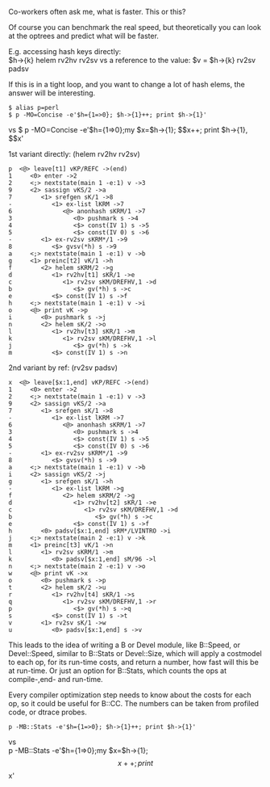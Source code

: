 Co-workers often ask me, what is faster. This or this?

Of course you can benchmark the real speed, 
but theoretically you can look at the optrees and predict what will be faster.

E.g. accessing hash keys directly:  
    $h->{k}           helem rv2hv rv2sv
vs a reference to the value:
    $v = \$h->{k}     rv2sv padsv

If this is in a tight loop, and you want to change a lot of hash elems, 
the answer will be interesting.

    $ alias p=perl
    $ p -MO=Concise -e'$h={1=>0}; $h->{1}++; print $h->{1}'
vs
    $ p -MO=Concise -e'$h={1=>0};my $x=\$h->{1}; $$x++; print $h->{1}, $$x'
    
1st variant directly: (helem rv2hv rv2sv)
    
    p  <@> leave[t1] vKP/REFC ->(end)
    1     <0> enter ->2
    2     <;> nextstate(main 1 -e:1) v ->3
    9     <2> sassign vKS/2 ->a
    7        <1> srefgen sK/1 ->8
    -           <1> ex-list lKRM ->7
    6              <@> anonhash sKRM/1 ->7
    3                 <0> pushmark s ->4
    4                 <$> const(IV 1) s ->5
    5                 <$> const(IV 0) s ->6
    -        <1> ex-rv2sv sKRM*/1 ->9
    8           <$> gvsv(*h) s ->9
    a     <;> nextstate(main 1 -e:1) v ->b
    g     <1> preinc[t2] vK/1 ->h
    f        <2> helem sKRM/2 ->g
    d           <1> rv2hv[t1] sKR/1 ->e
    c              <1> rv2sv sKM/DREFHV,1 ->d
    b                 <$> gv(*h) s ->c
    e           <$> const(IV 1) s ->f
    h     <;> nextstate(main 1 -e:1) v ->i
    o     <@> print vK ->p
    i        <0> pushmark s ->j
    n        <2> helem sK/2 ->o
    l           <1> rv2hv[t3] sKR/1 ->m
    k              <1> rv2sv sKM/DREFHV,1 ->l
    j                 <$> gv(*h) s ->k
    m           <$> const(IV 1) s ->n
    
    
2nd variant by ref: (rv2sv padsv)
    
    x  <@> leave[$x:1,end] vKP/REFC ->(end)
    1     <0> enter ->2
    2     <;> nextstate(main 1 -e:1) v ->3
    9     <2> sassign vKS/2 ->a
    7        <1> srefgen sK/1 ->8
    -           <1> ex-list lKRM ->7
    6              <@> anonhash sKRM/1 ->7
    3                 <0> pushmark s ->4
    4                 <$> const(IV 1) s ->5
    5                 <$> const(IV 0) s ->6
    -        <1> ex-rv2sv sKRM*/1 ->9
    8           <$> gvsv(*h) s ->9
    a     <;> nextstate(main 1 -e:1) v ->b
    i     <2> sassign vKS/2 ->j
    g        <1> srefgen sK/1 ->h
    -           <1> ex-list lKRM ->g
    f              <2> helem sKRM/2 ->g
    d                 <1> rv2hv[t2] sKR/1 ->e
    c                    <1> rv2sv sKM/DREFHV,1 ->d
    b                       <$> gv(*h) s ->c
    e                 <$> const(IV 1) s ->f
    h        <0> padsv[$x:1,end] sRM*/LVINTRO ->i
    j     <;> nextstate(main 2 -e:1) v ->k
    m     <1> preinc[t3] vK/1 ->n
    l        <1> rv2sv sKRM/1 ->m
    k           <0> padsv[$x:1,end] sM/96 ->l
    n     <;> nextstate(main 2 -e:1) v ->o
    w     <@> print vK ->x
    o        <0> pushmark s ->p
    t        <2> helem sK/2 ->u
    r           <1> rv2hv[t4] sKR/1 ->s
    q              <1> rv2sv sKM/DREFHV,1 ->r
    p                 <$> gv(*h) s ->q
    s           <$> const(IV 1) s ->t
    v        <1> rv2sv sK/1 ->w
    u           <0> padsv[$x:1,end] s ->v

This leads to the idea of writing a B or Devel module, like B::Speed, or Devel::Speed, similar to B::Stats or Devel::Size, which will apply a costmodel to each op, for its run-time costs, and return a number, how fast will this be at run-time.
Or just an option for B::Stats, which counts the ops at compile-,end- and run-time.

Every compiler optimization step needs to know about the costs for each op, 
so it could be useful for B::CC.
The numbers can be taken from profiled code, or dtrace probes.

    p -MB::Stats -e'$h={1=>0}; $h->{1}++; print $h->{1}'
vs  
    p -MB::Stats -e'$h={1=>0};my $x=\$h->{1}; $$x++; print $$x'

